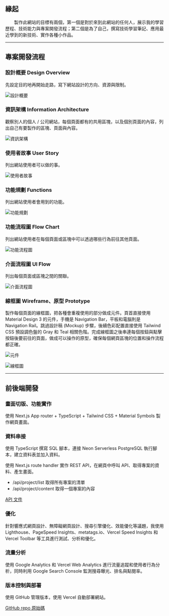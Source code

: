 ## 緣起

　　製作此網站的目標有兩個，第一個是對於來到此網站的任何人，展示我的學習歷程、技術能力與專案開發流程；第二個是為了自己，撰寫技術學習筆記、應用最近學到的新技術、實作各種小作品。

---

## 專案開發流程

### 設計概要 Design Overview

先設定目的地再開始走路，寫下網站設計的方向、資源與限制。

![設計概要](/image/personal-website-design-overview.png)

### 資訊架構 Information Architecture

觀察別人的個人 / 公司網站，每個頁面都有的共用區塊，以及個別頁面的內容，列出自己有要製作的區塊、頁面與內容。

![資訊架構](/image/personal-website-information-architecture.png)

### 使用者故事 User Story

列出網站使用者可以做的事。

![使用者故事](/image/personal-website-user-story.png)

### 功能規劃 Functions

列出網站使用者會用到的功能。

![功能規劃](/image/personal-website-functions.png)

### 功能流程圖 Flow Chart

列出網站使用者在每個頁面或區塊中可以透過哪些行為前往其他頁面。

![功能流程圖](/image/personal-website-flow-chart.png)

### 介面流程圖 UI Flow

列出每個頁面或區塊之間的關聯。

![介面流程圖](/image/personal-website-ui-flow.png)

### 線框圖 Wireframe、原型 Prototype

製作每個頁面的線框圖，把各種會重複使用的部分做成元件。頁首直接使用 Material Design 3 的元件，手機是 Navigation Bar，平板和電腦則是 Navigation Rail。跳過設計稿 (Mockup) 步驟，後續色彩配置直接使用 Tailwind CSS 預設調色盤的 Gray 和 Teal 相關色階。完成線框圖之後串連每個按鈕與點擊按鈕後要前往的頁面，做成可以操作的原型，確保每個網頁區塊的位置和操作流程都正確。

![元件](/image/personal-website-components.png)

![線框圖](/image/personal-website-wireframe.png)

---

## 前後端開發

### 畫面切版、功能實作

使用 Next.js App router + TypeScript + Tailwind CSS + Material Symbols 製作網頁畫面。

### 資料串接

使用 TypeScript 撰寫 SQL 腳本，連接 Neon Serverless PostgreSQL 執行腳本，建立資料表並加入資料。

使用 Next.js route handler 實作 REST API，在網頁中呼叫 API、取得專案的資料、產生畫面。

* /api/project/list 取得所有專案的清單
* /api/project/content 取得一個專案的內容

[API 文件](/api-doc)

### 優化

針對響應式網頁設計、無障礙網頁設計、搜尋引擎優化、效能優化等議題，我使用 Lighthouse、PageSpeed Insights、metatags.io、Vercel Speed Insights 和 Vercel Toolbar 等工具進行測試、分析和優化。

### 流量分析

使用 Google Analytics 和 Vercel Web Analytics 進行流量追蹤和使用者行為分析，同時利用 Google Search Console 監測搜尋曝光、排名與點閱率。

### 版本控制與部署

使用 GitHub 管理版本，使用 Vercel 自動部署網站。

[GitHub repo 原始碼](https://github.com/TzuHanChen/personal-website)
